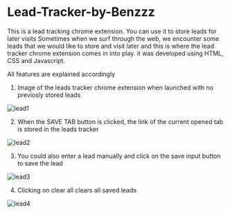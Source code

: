 # Lead-Tracker-by-Benzzz
This is a lead tracking chrome extension. You can use it to store leads for later visits
Sometimes when we surf through the web, we encounter some leads that we would like to store and visit later and this is where the lead tracker chrome extension comes in into play. it was developed using HTML, CSS and Javascript.

All features are explained accordingly


1. Image of the leads tracker chrome extension when launched with no previosly stored leads



![lead1](https://user-images.githubusercontent.com/99197115/219767055-501f1ae7-8dc8-44d0-8266-22a19a902931.PNG)



2. When the SAVE TAB button is clicked, the link of the current opened tab is stored in the leads tracker



![lead2](https://user-images.githubusercontent.com/99197115/219767072-f5c67d29-e1da-4d7a-a342-8cc6af81d098.PNG)



3. You could also enter a lead manually and click on the save input button to save the lead


![lead3](https://user-images.githubusercontent.com/99197115/219767086-3f9d64b6-3a8f-483e-90ee-5ef53ef60ec6.PNG)



4. Clicking on clear all clears all saved leads


![lead4](https://user-images.githubusercontent.com/99197115/219767101-8d549037-ed24-4e07-a132-237d55237c33.PNG)
